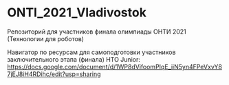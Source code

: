 # ONTI_2021_Vladivostok
Репозиторий для участников финала олимпиады ОНТИ 2021 (Технологии для роботов)

Навигатор по ресурсам для самоподготовки участников заключительного этапа (финала) НТО Junior:
https://docs.google.com/document/d/1WP8dVifoomPIqE_iiN5yn4FPeVxvY87jEJ8iH4RDihc/edit?usp=sharing
